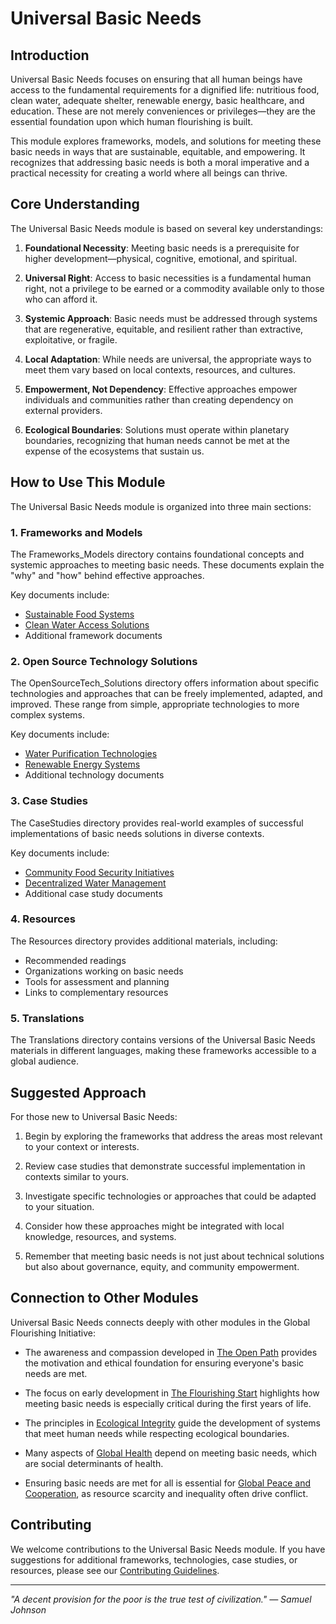 # Universal Basic Needs

## Introduction

Universal Basic Needs focuses on ensuring that all human beings have access to the fundamental requirements for a dignified life: nutritious food, clean water, adequate shelter, renewable energy, basic healthcare, and education. These are not merely conveniences or privileges—they are the essential foundation upon which human flourishing is built.

This module explores frameworks, models, and solutions for meeting these basic needs in ways that are sustainable, equitable, and empowering. It recognizes that addressing basic needs is both a moral imperative and a practical necessity for creating a world where all beings can thrive.

## Core Understanding

The Universal Basic Needs module is based on several key understandings:

1. **Foundational Necessity**: Meeting basic needs is a prerequisite for higher development—physical, cognitive, emotional, and spiritual.

2. **Universal Right**: Access to basic necessities is a fundamental human right, not a privilege to be earned or a commodity available only to those who can afford it.

3. **Systemic Approach**: Basic needs must be addressed through systems that are regenerative, equitable, and resilient rather than extractive, exploitative, or fragile.

4. **Local Adaptation**: While needs are universal, the appropriate ways to meet them vary based on local contexts, resources, and cultures.

5. **Empowerment, Not Dependency**: Effective approaches empower individuals and communities rather than creating dependency on external providers.

6. **Ecological Boundaries**: Solutions must operate within planetary boundaries, recognizing that human needs cannot be met at the expense of the ecosystems that sustain us.

## How to Use This Module

The Universal Basic Needs module is organized into three main sections:

### 1. Frameworks and Models

The Frameworks_Models directory contains foundational concepts and systemic approaches to meeting basic needs. These documents explain the "why" and "how" behind effective approaches.

Key documents include:
- [Sustainable Food Systems](Frameworks_Models/01_SustainableFoodSystems.md)
- [Clean Water Access Solutions](Frameworks_Models/02_CleanWaterAccessSolutions.md)
- Additional framework documents

### 2. Open Source Technology Solutions

The OpenSourceTech_Solutions directory offers information about specific technologies and approaches that can be freely implemented, adapted, and improved. These range from simple, appropriate technologies to more complex systems.

Key documents include:
- [Water Purification Technologies](OpenSourceTech_Solutions/01_WaterPurificationTechnologies.md)
- [Renewable Energy Systems](OpenSourceTech_Solutions/02_RenewableEnergySystems.md)
- Additional technology documents

### 3. Case Studies

The CaseStudies directory provides real-world examples of successful implementations of basic needs solutions in diverse contexts.

Key documents include:
- [Community Food Security Initiatives](CaseStudies/01_CommunityFoodSecurityInitiatives.md)
- [Decentralized Water Management](CaseStudies/02_DecentralizedWaterManagement.md)
- Additional case study documents

### 4. Resources

The Resources directory provides additional materials, including:
- Recommended readings
- Organizations working on basic needs
- Tools for assessment and planning
- Links to complementary resources

### 5. Translations

The Translations directory contains versions of the Universal Basic Needs materials in different languages, making these frameworks accessible to a global audience.

## Suggested Approach

For those new to Universal Basic Needs:

1. Begin by exploring the frameworks that address the areas most relevant to your context or interests.

2. Review case studies that demonstrate successful implementation in contexts similar to yours.

3. Investigate specific technologies or approaches that could be adapted to your situation.

4. Consider how these approaches might be integrated with local knowledge, resources, and systems.

5. Remember that meeting basic needs is not just about technical solutions but also about governance, equity, and community empowerment.

## Connection to Other Modules

Universal Basic Needs connects deeply with other modules in the Global Flourishing Initiative:

- The awareness and compassion developed in [The Open Path](../TheOpenPath/) provides the motivation and ethical foundation for ensuring everyone's basic needs are met.

- The focus on early development in [The Flourishing Start](../TheFlourishingStart/) highlights how meeting basic needs is especially critical during the first years of life.

- The principles in [Ecological Integrity](../EcologicalIntegrity/) guide the development of systems that meet human needs while respecting ecological boundaries.

- Many aspects of [Global Health](../GlobalHealth_DiseaseEradication/) depend on meeting basic needs, which are social determinants of health.

- Ensuring basic needs are met for all is essential for [Global Peace and Cooperation](../GlobalPeace_Cooperation/), as resource scarcity and inequality often drive conflict.

## Contributing

We welcome contributions to the Universal Basic Needs module. If you have suggestions for additional frameworks, technologies, case studies, or resources, please see our [Contributing Guidelines](/contributing).

---

*"A decent provision for the poor is the true test of civilization." — Samuel Johnson*
